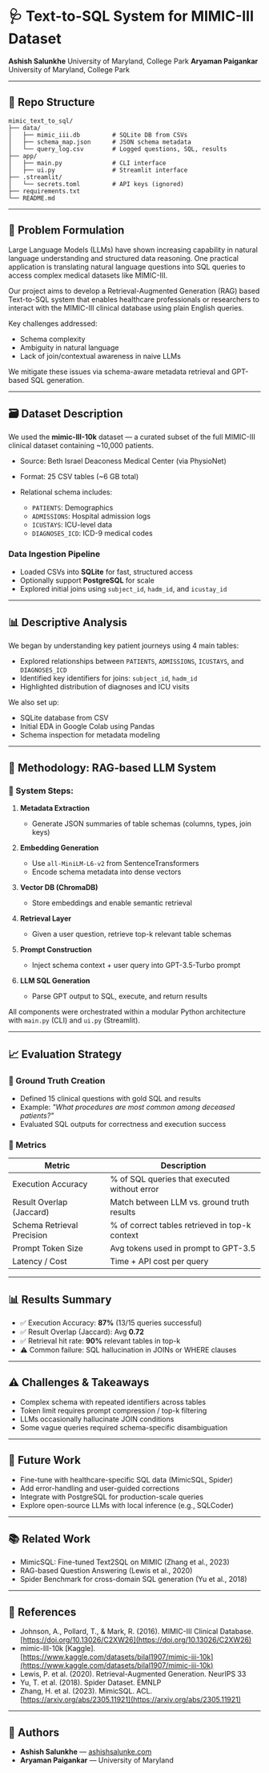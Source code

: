 # 🩺 Text-to-SQL System for MIMIC-III Dataset

**Ashish Salunkhe**
University of Maryland, College Park
**Aryaman Paigankar**
University of Maryland, College Park

---

## 🚀 Repo Structure

```
mimic_text_to_sql/
├── data/
│   ├── mimic_iii.db         # SQLite DB from CSVs
│   ├── schema_map.json      # JSON schema metadata
│   └── query_log.csv        # Logged questions, SQL, results
├── app/
│   ├── main.py              # CLI interface
│   ├── ui.py                # Streamlit interface
├── .streamlit/
│   └── secrets.toml         # API keys (ignored)
├── requirements.txt
└── README.md
```
---

## 📌 Problem Formulation

Large Language Models (LLMs) have shown increasing capability in natural language understanding and structured data reasoning. One practical application is translating natural language questions into SQL queries to access complex medical datasets like MIMIC-III.

Our project aims to develop a Retrieval-Augmented Generation (RAG) based Text-to-SQL system that enables healthcare professionals or researchers to interact with the MIMIC-III clinical database using plain English queries.

Key challenges addressed:

* Schema complexity
* Ambiguity in natural language
* Lack of join/contextual awareness in naive LLMs

We mitigate these issues via schema-aware metadata retrieval and GPT-based SQL generation.

---

## 🗃️ Dataset Description

We used the **mimic-III-10k** dataset — a curated subset of the full MIMIC-III clinical dataset containing \~10,000 patients.

* Source: Beth Israel Deaconess Medical Center (via PhysioNet)
* Format: 25 CSV tables (\~6 GB total)
* Relational schema includes:

  * `PATIENTS`: Demographics
  * `ADMISSIONS`: Hospital admission logs
  * `ICUSTAYS`: ICU-level data
  * `DIAGNOSES_ICD`: ICD-9 medical codes

### Data Ingestion Pipeline

* Loaded CSVs into **SQLite** for fast, structured access
* Optionally support **PostgreSQL** for scale
* Explored initial joins using `subject_id`, `hadm_id`, and `icustay_id`

---

## 📊 Descriptive Analysis

We began by understanding key patient journeys using 4 main tables:

* Explored relationships between `PATIENTS`, `ADMISSIONS`, `ICUSTAYS`, and `DIAGNOSES_ICD`
* Identified key identifiers for joins: `subject_id`, `hadm_id`
* Highlighted distribution of diagnoses and ICU visits

We also set up:

* SQLite database from CSV
* Initial EDA in Google Colab using Pandas
* Schema inspection for metadata modeling

---

## 🧠 Methodology: RAG-based LLM System

### 🔧 System Steps:

1. **Metadata Extraction**

   * Generate JSON summaries of table schemas (columns, types, join keys)
2. **Embedding Generation**

   * Use `all-MiniLM-L6-v2` from SentenceTransformers
   * Encode schema metadata into dense vectors
3. **Vector DB (ChromaDB)**

   * Store embeddings and enable semantic retrieval
4. **Retrieval Layer**

   * Given a user question, retrieve top-k relevant table schemas
5. **Prompt Construction**

   * Inject schema context + user query into GPT-3.5-Turbo prompt
6. **LLM SQL Generation**

   * Parse GPT output to SQL, execute, and return results

All components were orchestrated within a modular Python architecture with `main.py` (CLI) and `ui.py` (Streamlit).

---

## 📈 Evaluation Strategy

### 🎯 Ground Truth Creation

* Defined 15 clinical questions with gold SQL and results
* Example: *"What procedures are most common among deceased patients?"*
* Evaluated SQL outputs for correctness and execution success

### 📏 Metrics

| Metric                     | Description                                    |
| -------------------------- | ---------------------------------------------- |
| Execution Accuracy         | % of SQL queries that executed without error   |
| Result Overlap (Jaccard)   | Match between LLM vs. ground truth results     |
| Schema Retrieval Precision | % of correct tables retrieved in top-k context |
| Prompt Token Size          | Avg tokens used in prompt to GPT-3.5           |
| Latency / Cost             | Time + API cost per query                      |

---

## 📊 Results Summary

* ✅ Execution Accuracy: **87%** (13/15 queries successful)
* ✅ Result Overlap (Jaccard): Avg **0.72**
* ✅ Retrieval hit rate: **90%** relevant tables in top-k
* ⚠️ Common failure: SQL hallucination in JOINs or WHERE clauses

---

## ⚠️ Challenges & Takeaways

* Complex schema with repeated identifiers across tables
* Token limit requires prompt compression / top-k filtering
* LLMs occasionally hallucinate JOIN conditions
* Some vague queries required schema-specific disambiguation

---

## 🔭 Future Work

* Fine-tune with healthcare-specific SQL data (MimicSQL, Spider)
* Add error-handling and user-guided corrections
* Integrate with PostgreSQL for production-scale queries
* Explore open-source LLMs with local inference (e.g., SQLCoder)

---

## 📚 Related Work

* MimicSQL: Fine-tuned Text2SQL on MIMIC (Zhang et al., 2023)
* RAG-based Question Answering (Lewis et al., 2020)
* Spider Benchmark for cross-domain SQL generation (Yu et al., 2018)

---

## 🔗 References

* Johnson, A., Pollard, T., & Mark, R. (2016). MIMIC-III Clinical Database. [https://doi.org/10.13026/C2XW26](https://doi.org/10.13026/C2XW26)
* mimic-III-10k \[Kaggle]. [https://www.kaggle.com/datasets/bilal1907/mimic-iii-10k](https://www.kaggle.com/datasets/bilal1907/mimic-iii-10k)
* Lewis, P. et al. (2020). Retrieval-Augmented Generation. NeurIPS 33
* Yu, T. et al. (2018). Spider Dataset. EMNLP
* Zhang, H. et al. (2023). MimicSQL. ACL. [https://arxiv.org/abs/2305.11921](https://arxiv.org/abs/2305.11921)

---

## 👥 Authors

* **Ashish Salunkhe** — [ashishsalunke.com](https://ashishsalunke.com)
* **Aryaman Paigankar** — University of Maryland


